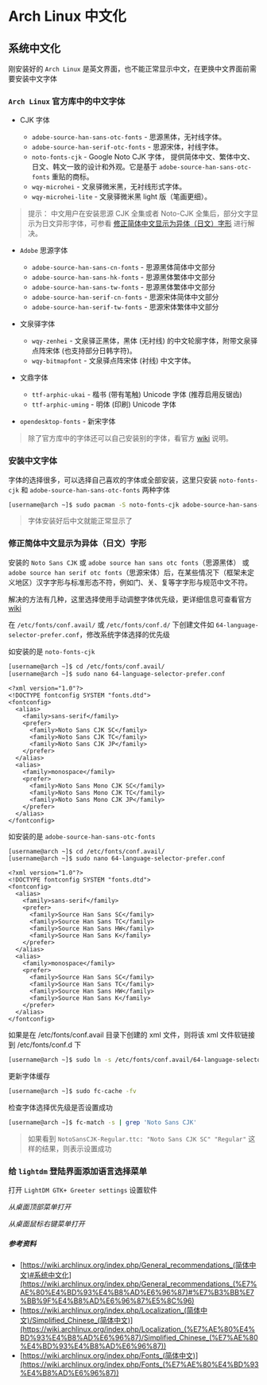 # Arch Linux 中文化 

## 系统中文化

刚安装好的 `Arch Linux` 是英文界面，也不能正常显示中文，在更换中文界面前需要安装中文字体

### `Arch Linux` 官方库中的中文字体

- CJK 字体

  - `adobe-source-han-sans-otc-fonts` - 思源黑体，无衬线字体。
  - `adobe-source-han-serif-otc-fonts` - 思源宋体，衬线字体。
  - `noto-fonts-cjk` - Google Noto CJK 字体， 提供简体中文、繁体中文、日文、韩文一致的设计和外观。它是基于 `adobe-source-han-sans-otc-fonts` 重贴的商标。
  - `wqy-microhei` - 文泉驿微米黑，无衬线形式字体。
  - `wqy-microhei-lite` - 文泉驿微米黑 light 版（笔画更细）。

> 提示： 中文用户在安装思源 CJK 全集或者 Noto-CJK 全集后，部分文字显示为日文异形字体，可参看 [修正简体中文显示为异体（日文）字形](arch-linux-chinese-localization.md#修正简体中文显示为异体（日文）字形) 进行解决。

- `Adobe` 思源字体

  - `adobe-source-han-sans-cn-fonts` - 思源黑体简体中文部分
  - `adobe-source-han-sans-hk-fonts` - 思源黑体繁体中文部分
  - `adobe-source-han-sans-tw-fonts` - 思源黑体繁体中文部分
  - `adobe-source-han-serif-cn-fonts` - 思源宋体简体中文部分
  - `adobe-source-han-serif-tw-fonts` - 思源宋体繁体中文部分

- 文泉驿字体

  - `wqy-zenhei` - 文泉驿正黑体，黑体 (无衬线) 的中文轮廓字体，附带文泉驿点阵宋体 (也支持部分日韩字符)。
  - `wqy-bitmapfont` - 文泉驿点阵宋体 (衬线) 中文字体。

- 文鼎字体

  - `ttf-arphic-ukai` - 楷书 (带有笔触) Unicode 字体 (推荐启用反锯齿)
  - `ttf-arphic-uming` - 明体 (印刷) Unicode 字体
  
- `opendesktop-fonts` - 新宋字体

> 除了官方库中的字体还可以自己安装别的字体，看官方 [wiki](https://wiki.archlinux.org/index.php/Fonts_(%E7%AE%80%E4%BD%93%E4%B8%AD%E6%96%87)#%E4%B8%AD%E6%97%A5%E9%9F%A9%E8%B6%8A%E6%96%87%E5%AD%97) 说明。

### 安装中文字体

字体的选择很多，可以选择自己喜欢的字体或全部安装，这里只安装 `noto-fonts-cjk` 和 `adobe-source-han-sans-otc-fonts` 两种字体

```bash
[username@arch ~]$ sudo pacman -S noto-fonts-cjk adobe-source-han-sans-otc-fonts
```

> 字体安装好后中文就能正常显示了

### 修正简体中文显示为异体（日文）字形

安装的 `Noto Sans CJK` 或 `adobe source han sans otc fonts`（思源黑体） 或 `adobe source han serif otc fonts`（思源宋体）后，在某些情况下（框架未定义地区）汉字字形与标准形态不符，例如门、关、复等字字形与规范中文不符。

解决的方法有几种，这里选择使用手动调整字体优先级，更详细信息可查看官方 [wiki](https://wiki.archlinux.org/index.php/Localization_(%E7%AE%80%E4%BD%93%E4%B8%AD%E6%96%87)/Simplified_Chinese_(%E7%AE%80%E4%BD%93%E4%B8%AD%E6%96%87)#%E4%BF%AE%E6%AD%A3%E7%AE%80%E4%BD%93%E4%B8%AD%E6%96%87%E6%98%BE%E7%A4%BA%E4%B8%BA%E5%BC%82%E4%BD%93%EF%BC%88%E6%97%A5%E6%96%87%EF%BC%89%E5%AD%97%E5%BD%A2)

在 `/etc/fonts/conf.avail/` 或 `/etc/fonts/conf.d/` 下创建文件如 `64-language-selector-prefer.conf`，修改系统字体选择的优先级

如安装的是 `noto-fonts-cjk`

```bash
[username@arch ~]$ cd /etc/fonts/conf.avail/
[username@arch ~]$ sudo nano 64-language-selector-prefer.conf
```

```nano
<?xml version="1.0"?>
<!DOCTYPE fontconfig SYSTEM "fonts.dtd">
<fontconfig>
  <alias>
    <family>sans-serif</family>
    <prefer>
      <family>Noto Sans CJK SC</family>
      <family>Noto Sans CJK TC</family>
      <family>Noto Sans CJK JP</family>
    </prefer>
  </alias>
  <alias>
    <family>monospace</family>
    <prefer>
      <family>Noto Sans Mono CJK SC</family>
      <family>Noto Sans Mono CJK TC</family>
      <family>Noto Sans Mono CJK JP</family>
    </prefer>
  </alias>
</fontconfig>
```

如安装的是 `adobe-source-han-sans-otc-fonts`

```bash
[username@arch ~]$ cd /etc/fonts/conf.avail/
[username@arch ~]$ sudo nano 64-language-selector-prefer.conf
```

```nano
<?xml version="1.0"?>
<!DOCTYPE fontconfig SYSTEM "fonts.dtd">
<fontconfig>
  <alias>
    <family>sans-serif</family>
    <prefer>
      <family>Source Han Sans SC</family>
      <family>Source Han Sans TC</family>
      <family>Source Han Sans HW</family>
      <family>Source Han Sans K</family>
    </prefer>
  </alias>
  <alias>
    <family>monospace</family>
    <prefer>
      <family>Source Han Sans SC</family>
      <family>Source Han Sans TC</family>
      <family>Source Han Sans HW</family>
      <family>Source Han Sans K</family>
    </prefer>
  </alias>
</fontconfig>
```

如果是在 /etc/fonts/conf.avail 目录下创建的 xml 文件，则将该 xml 文件软链接到 /etc/fonts/conf.d 下

```bash
[username@arch ~]$ sudo ln -s /etc/fonts/conf.avail/64-language-selector-prefer.conf /etc/fonts/conf.d/64-language-selector-prefer.conf
```

更新字体缓存

```bash
[username@arch ~]$ sudo fc-cache -fv
```

检查字体选择优先级是否设置成功

```bash
[username@arch ~]$ fc-match -s | grep 'Noto Sans CJK'
```

> 如果看到 `NotoSansCJK-Regular.ttc: "Noto Sans CJK SC" "Regular"` 这样的结果，则表示设置成功

### 给 `lightdm` 登陆界面添加语言选择菜单

打开 `LightDM GTK+ Greeter settings` 设置软件

*从桌面顶部菜单打开*



*从桌面鼠标右键菜单打开*



##### 参考资料

  - [https://wiki.archlinux.org/index.php/General_recommendations_(简体中文)#系统中文化](https://wiki.archlinux.org/index.php/General_recommendations_(%E7%AE%80%E4%BD%93%E4%B8%AD%E6%96%87)#%E7%B3%BB%E7%BB%9F%E4%B8%AD%E6%96%87%E5%8C%96)
  - [https://wiki.archlinux.org/index.php/Localization_(简体中文)/Simplified_Chinese_(简体中文)](https://wiki.archlinux.org/index.php/Localization_(%E7%AE%80%E4%BD%93%E4%B8%AD%E6%96%87)/Simplified_Chinese_(%E7%AE%80%E4%BD%93%E4%B8%AD%E6%96%87))
  - [https://wiki.archlinux.org/index.php/Fonts_(简体中文)](https://wiki.archlinux.org/index.php/Fonts_(%E7%AE%80%E4%BD%93%E4%B8%AD%E6%96%87))
